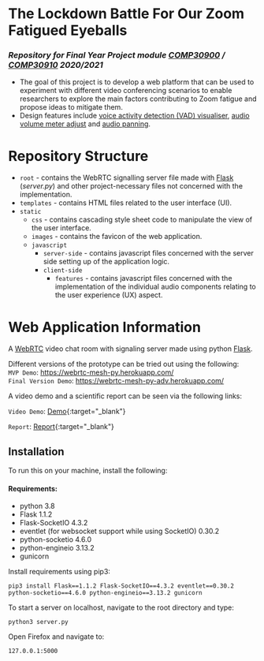 # The Lockdown Battle For Our Zoom Fatigued Eyeballs

### *Repository for Final Year Project module [COMP30900](https://sisweb.ucd.ie/usis/!W_HU_MENU.P_PUBLISH?p_tag=MODULE&MODULE=COMP30900) / [COMP30910](https://sisweb.ucd.ie/usis/!W_HU_MENU.P_PUBLISH?p_tag=MODULE&MODULE=COMP30910) 2020/2021*

- The goal of this project is to develop a web platform that can be used to experiment with different video conferencing scenarios to enable researchers to explore the main factors contributing to Zoom fatigue and propose ideas to mitigate them.
- Design features include [voice activity detection (VAD) visualiser](https://developer.mozilla.org/en-US/docs/Web/API/Web_Audio_API/Visualizations_with_Web_Audio_API), [audio volume meter adjust](https://developer.mozilla.org/en-US/docs/Web/API/GainNode) and [audio panning](https://developer.mozilla.org/en-US/docs/Web/API/StereoPannerNode). 


Repository Structure
=================
- `root` - contains the WebRTC signalling server file made with [Flask](https://flask.palletsprojects.com/en/1.1.x/) (*server.py*) and other project-necessary files not concerned with the implementation.
- `templates` - contains HTML files related to the user interface (UI).
- `static`
   - `css` - contains cascading style sheet code to manipulate the view of the user interface.
    - `images` - contains the favicon of the web application.
    - `javascript`
      - `server-side` - contains javascript files concerned with the server side setting up of the application logic.
      - `client-side`
        - `features` - contains javascript files concerned with the implementation of the individual audio components relating to the user experience (UX) aspect.
    
  

Web Application Information
================

A [WebRTC](https://developer.mozilla.org/en-US/docs/Web/API/WebRTC_API) video chat room with signaling server made using python [Flask](https://flask.palletsprojects.com/en/1.1.x/).

Different versions of the prototype can be tried out using the following: <br/>
`MVP Demo`: https://webrtc-mesh-py.herokuapp.com/ <br/>
`Final Version Demo`: https://webrtc-mesh-py-adv.herokuapp.com/

A video demo and a scientific report can be seen via the following links:

`Video Demo`: [Demo](https://drive.google.com/file/d/1nQNu6u9ZaqewbEN802YMnNR_mxZC2sTS/view?usp=sharing){:target="_blank"}

`Report`: [Report](https://drive.google.com/file/d/1gw3Qevqzk-NegpM9dR7ZfqJaUukkm-O0/view?usp=sharing){:target="_blank"}

Installation
-------------
To run this on your machine, install the following:
#### Requirements:
* python 3.8
* Flask 1.1.2
* Flask-SocketIO 4.3.2
* eventlet (for websocket support while using SocketIO) 0.30.2
* python-socketio 4.6.0
* python-engineio 3.13.2
* gunicorn

Install requirements using pip3:
```
pip3 install Flask==1.1.2 Flask-SocketIO==4.3.2 eventlet==0.30.2 python-socketio==4.6.0 python-engineio==3.13.2 gunicorn
```

To start a server on localhost, navigate to the root directory and type:
```
python3 server.py
```

Open Firefox and navigate to:
```
127.0.0.1:5000
```
